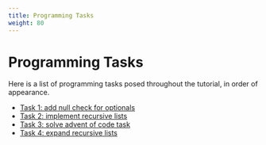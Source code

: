 ```yaml
---
title: Programming Tasks
weight: 80
---
```


# Programming Tasks

Here is a list of programming tasks posed throughout the tutorial,
in order of appearance.

  * [Task 1: add null check for optionals](../features/records/#task-1-add-null-check-for-optionals)
  * [Task 2: implement recursive lists](../features/records/#task-2-implement-recursive-lists)
  * [Task 3: solve advent of code task](../features/records/#task-3-solve-advent-of-code-task)
  * [Task 4: expand recursive lists](../features/instanceof/#task-4-expand-recursive-lists)

